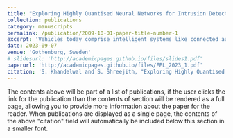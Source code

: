 ```yaml
---
title: "Exploring Highly Quantised Neural Networks for Intrusion Detection in Automotive CAN"
collection: publications
category: manuscripts
permalink: /publication/2009-10-01-paper-title-number-1
excerpt: 'Vehicles today comprise intelligent systems like connected autonomous driving and advanced driving assistance systems (ADAS) to enhance the driving experience, which is enabled through increased connectivity to infrastructure and fusion of information from different sensing modes. However, the rising connectivity coupled with the legacy network architecture within vehicles can be exploited for launching active and passive attacks on critical vehicle systems and directly affecting the safety of passengers. Machine learning-based intrusion detection models have been shown to successfully detect multiple targeted attack vectors in recent literature, whose deployments are enabled through quantised neural networks targeting low-power platforms. Multiple models are often required to simultaneously detect multiple attack vectors, increasing the area, (resource) cost, and energy consumption. In this paper, we present a case for utilising custom-quantised MLPs (CQMLP) as a multi-class classification model, capable of detecting multiple attacks from the benign flow of controller area network (CAN) messages. The specific quantisation and neural architecture are determined through a joint design space exploration, resulting in our choice of the 2-bit precision and the n-layer MLP. Our 2-bit version is trained using Brevitas and optimised as a dataflow hardware model through the FINN toolflow from AMD/Xilinx, targeting an XCZU7EV device. We show that the 2-bit CQMLP model, when integrated as the IDS, can detect malicious attack messages (DoS, fuzzing, and spoofing attack) with a very high accuracy of 99.9%, on par with the state-of-the-art methods in the literature. Furthermore, the dataflow model can perform line rate detection at a latency of 0.11 ms from message reception while consuming 0.23 mJ/inference, making it ideally suited for integration with an ECU in critical CAN networks.'
date: 2023-09-07
venue: 'Gothenburg, Sweden'
# slidesurl: 'http://academicpages.github.io/files/slides1.pdf'
paperurl: 'http://academicpages.github.io/files/FPL_2023_1.pdf'
citation: 'S. Khandelwal and S. Shreejith, "Exploring Highly Quantised Neural Networks for Intrusion Detection in Automotive CAN," 2023 33rd International Conference on Field-Programmable Logic and Applications (FPL), Gothenburg, Sweden, 2023, pp. 235-241, doi: 10.1109/FPL60245.2023.00040.'
---
```


The contents above will be part of a list of publications, if the user clicks the link for the publication than the contents of section will be rendered as a full page, allowing you to provide more information about the paper for the reader. When publications are displayed as a single page, the contents of the above "citation" field will automatically be included below this section in a smaller font.